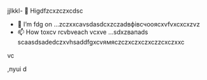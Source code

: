jjlkkl- 👋 Higdfzcxzczxcdsc
- 🌱 I’m fdg on ...zczxxcаvsdasdcxzczadвфівсчooяcxvfvxcxcxzvz
- 📫 How toxcv rcvbveach vcxve ...sdxzвапads
scaasdsadedczxvhsaddfgxcvямясzczxczxczxczzcxczxxc
<!---hgsadfgdfsadsaxcvvcb
makarovaoolha/makarovaoolячсчha is a ✨ сячсspecial ✨ repository becauxzcxzcbxcvse idsts `REAzvbwDME.md` (this file) appears on your GitHvcxvxczxcub profile.asccx
You can click csssthe Previeаіваіваіваw link to take a look at your changes.asdasdazxcs
--->vc
,nyui
d
